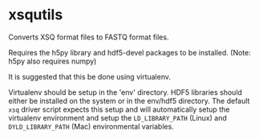 xsqutils
===

Converts XSQ format files to FASTQ format files.

Requires the h5py library and hdf5-devel packages to be installed.
(Note: h5py also requires numpy)

It is suggested that this be done using virtualenv.

Virtualenv should be setup in the 'env' directory. HDF5 libraries should either be installed on the system or in the env/hdf5 directory. 
The default `xsq` driver script expects this setup and will automatically setup the virtualenv environment and setup the 
`LD_LIBRARY_PATH` (Linux) and `DYLD_LIBRARY_PATH` (Mac) environmental variables.
